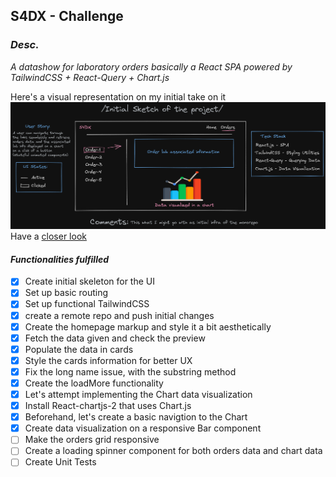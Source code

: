 ## S4DX - Challenge

### _Desc._

_A datashow for laboratory orders basically a React SPA powered by TailwindCSS + React-Query + Chart.js_

Here's a visual representation on my initial take on it
![Sketch](/public/sketch.png)
Have a [closer look](https://excalidraw.com/#json=f7WOviSiPwA3vmNqBlYi9,4lpFLAOVDmr2FCdPojZTLw)

#### _Functionalities fulfilled_

- [x] Create initial skeleton for the UI
- [x] Set up basic routing
- [x] Set up functional TailwindCSS
- [x] create a remote repo and push initial changes
- [x] Create the homepage markup and style it a bit aesthetically
- [x] Fetch the data given and check the preview
- [x] Populate the data in cards
- [x] Style the cards information for better UX
- [x] Fix the long name issue, with the substring method
- [x] Create the loadMore functionality
- [x] Let's attempt implementing the Chart data visualization
- [x] Install React-chartjs-2 that uses Chart.js
- [x] Beforehand, let's create a basic navigtion to the Chart
- [x] Create data visualization on a responsive Bar component
- [ ] Make the orders grid responsive
- [ ] Create a loading spinner component for both orders data and chart data
- [ ] Create Unit Tests
